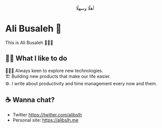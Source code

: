 <p align="center" font-size"42em">
أهلًا وسهلًا
</p>

# Ali Busaleh 👋
This is Ali Busaleh 🙅🏽‍♂️

## 💪🏽 What I like to do
👨🏻‍💻  Always keen to explore new technologies.<br>
🏗  Building new products that make our life easier.<br>
⚙️. I write about productivity and time management every now and them.

## ☕️ Wanna chat?
- Twitter https://twitter.com/alibslh
- Personal site: https://alibslh.me
